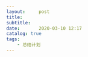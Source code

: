 ```yaml
---
layout:     post
title:      
subtitle:   
date:       2020-03-10 12:17
catalog: true
tags:
    - 总结计划
---
```


